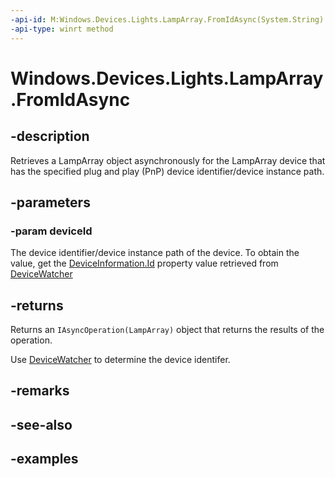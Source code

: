 ```yaml
---
-api-id: M:Windows.Devices.Lights.LampArray.FromIdAsync(System.String)
-api-type: winrt method
---
```


<!-- Method syntax.
public IAsyncOperation<LampArray> LampArray.FromIdAsync(String deviceId)
-->

# Windows.Devices.Lights.LampArray.FromIdAsync

## -description
Retrieves a LampArray object asynchronously for the LampArray device that has the specified plug and play (PnP) device identifier/device instance path.

## -parameters
### -param deviceId
The device identifier/device instance path of the device. To obtain the value, get the [DeviceInformation.Id](../windows.devices.enumeration/deviceinformation_id.md) property value retrieved from [DeviceWatcher](../windows.devices.enumeration/devicewatcher.md)

## -returns
Returns an `IAsyncOperation(LampArray)` object that returns the results of the operation.

Use [DeviceWatcher](../windows.devices.enumeration/devicewatcher.md) to determine the device identifer.

## -remarks

## -see-also

## -examples